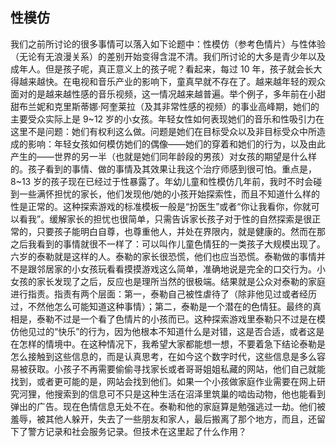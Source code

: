 ## 性模仿

我们之前所讨论的很多事情可以落入如下论题中：性模仿（参考色情片）与性体验（无论有无浪漫关系）的差别开始变得含混不清。我们所讨论的大多是青少年以及成年人。但是孩子呢，真正意义上的孩子呢？看起来，每过 10 年，孩子就会长大得越来越快。在电视和音乐产业的影响下，童真早就不存在了。越来越年轻的观众面对的是越来越性感的音乐视频，这一情况越来越普遍。举个例子，多年前在小甜甜布兰妮和克里斯蒂娜·阿奎莱拉（及其非常性感的视频）的事业高峰期，她们的主要受众实际上是 9~12 岁的小女孩。年轻女性如何表现她们的音乐和性吸引力在这里不是问题：她们有权利这么做。问题是她们在目标受众以及非目标受众中所造成的影响：年轻女孩如何模仿她们的偶像——她们的穿着和她们的行为，以及由此产生的——世界的另一半（也就是她们同年龄段的男孩）对女孩的期望是什么样的。孩子看到的事情、做的事情及其效果让我这个治疗师感到很可怕。重点是，8~13 岁的孩子现在已经过于性暴露了。年幼儿童和性模仿几年前，我时不时会碰到一些满怀担忧的家长，他们发现他/她的小孩开始探索性，而且不知道什么样的性是正常的。这种探索游戏的标准模板一般是“扮医生”或者“你让我看你，你就可以看我”。缓解家长的担忧也很简单，只需告诉家长孩子对于性的自然探索是很正常的，只要孩子能明白自尊，也尊重他人，并处在界限内，就是健康的。然而在那之后我看到的事情就很不一样了：可以叫作儿童色情狂的一类孩子大规模出现了。六岁的泰勒就是这样的人。泰勒的家长很恐慌，他们也应当恐慌。泰勒做的事情并不是跟邻居家的小女孩玩看看摸摸游戏这么简单，准确地说是完全的口交行为。小女孩的家长发现了之后，反应也是理所当然的很极端。结果就是公众对泰勒的家庭进行指责。指责有两个层面：第一，泰勒自己被性虐待了（除非他见过或者经历过，不然他怎么可能知道这种事情）；第二，泰勒是一个潜在的色情狂。最终的真相是，泰勒不过是一个看了色情片的小孩而已。这种探索游戏里泰勒只不过是在模仿他见过的“快乐”的行为，因为他根本不知道什么是对错，这是否合适，或者这是在怎样的情境中。在这种情况下，我希望大家都能想一想，不要着急下结论泰勒是怎么接触到这些信息的，而是认真思考，在如今这个数字时代，这些信息是多么容易被获取。小孩子不再需要偷偷寻找家长或者哥哥姐姐私藏的网站，他们自己就能找到，或者更可能的是，网站会找到他们。如果一个小孩做家庭作业需要在网上研究河狸，他搜索到的信息可不只是这种生活在沼泽里筑巢的啮齿动物，他也能看到弹出的广告。现在色情信息无处不在。泰勒和他的家庭算是勉强逃过一劫。他们被羞辱，被其他人躲开，失去了一些朋友和家人，最后搬离了那个地方，而且，还留下了警方记录和社会服务记录。但技术在这里起了什么作用？<span id="part0118.html"></span>